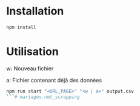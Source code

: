 # Installation
```bash
npm install
```
# Utilisation
w: Nouveau fichier

a: Fichier contenant déjà des données
```bash
npm run start "<URL_PAGE>" "<w | a>" output.csv
```# mariages.net_scrapping
